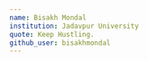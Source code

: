 ```yaml
---
name: Bisakh Mondal
institution: Jadavpur University
quote: Keep Hustling.
github_user: bisakhmondal
---
```

